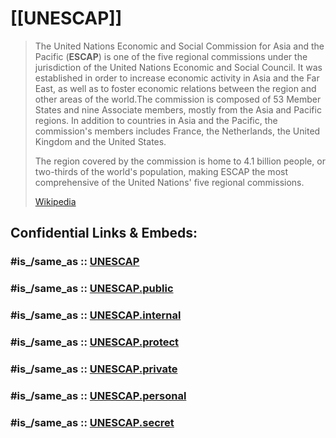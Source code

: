 ﻿---
aliases:
- ESCAP
---

# [[UNESCAP]] 

> The United Nations Economic and Social Commission for Asia and the Pacific (**ESCAP**) is one of the five regional commissions under the jurisdiction of the United Nations Economic and Social Council. It was established in order to increase economic activity in Asia and the Far East, as well as to foster economic relations between the region and other areas of the world.The commission is composed of 53 Member States and nine Associate members, mostly from the Asia and Pacific regions. In addition to countries in Asia and the Pacific, the commission's members includes France, the Netherlands, the United Kingdom and the United States.
>
> The region covered by the commission is home to 4.1 billion people, or two-thirds of the world's population, making ESCAP the most comprehensive of the United Nations' five regional commissions.
>
> [Wikipedia](https://en.wikipedia.org/wiki/United%20Nations%20Economic%20and%20Social%20Commission%20for%20Asia%20and%20the%20Pacific)


## Confidential Links & Embeds: 

### #is_/same_as :: [UNESCAP](/_Standards/UN(United_Nations)/ECOSOC/UNESCAP.md) 

### #is_/same_as :: [UNESCAP.public](/_public/UN(United_Nations)/ECOSOC/UNESCAP.public.md) 

### #is_/same_as :: [UNESCAP.internal](/_internal/UN(United_Nations)/ECOSOC/UNESCAP.internal.md) 

### #is_/same_as :: [UNESCAP.protect](/_protect/UN(United_Nations)/ECOSOC/UNESCAP.protect.md) 

### #is_/same_as :: [UNESCAP.private](/_private/UN(United_Nations)/ECOSOC/UNESCAP.private.md) 

### #is_/same_as :: [UNESCAP.personal](/_personal/UN(United_Nations)/ECOSOC/UNESCAP.personal.md) 

### #is_/same_as :: [UNESCAP.secret](/_secret/UN(United_Nations)/ECOSOC/UNESCAP.secret.md)

